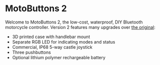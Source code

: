 # MotoButtons 2

Welcome to MotoButtons 2, the low-cost, waterproof, DIY Bluetooth motorcycle controller. Version 2 features many upgrades over [the original](https://github.com/joncox123/MotoButtons):
- 3D printed case with handlebar mount
- Separate RGB LED for indicating modes and status
- Commercial, IP68 5-way castle joystick
- Three pushbuttons
- Optional lithium polymer rechargeable battery
